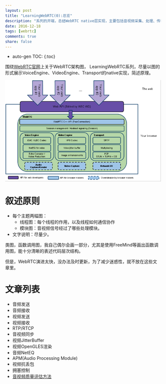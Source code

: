 ```yaml
---
layout: post
title: "LearningWebRTC(0):总览"
description: "系列的开端，总结WebRTC native层实现，主要包括音视频采集、处理、传输、渲染。"
date: 2016-12-18
tags: [webrtc]
comments: true
share: false
---
```


* auto-gen TOC:
{:toc}

围绕[WebRTC官网](https://webrtc.org/architecture/)上关于WebRTC架构图，
LearningWebRTC系列，尽量以图的形式展示VoiceEngine、VideoEngine、Transport的native实现，简述原理。

![webrtc-Architecture](/images/LearningWebRTC/webrtc-Architecture.png)

# 叙述原则

  * 每个主题两幅图：
    * 线程图：每个线程的作用，以及线程如何通信协作
    * 模块图：音视频信号经过了哪些处理模块。  
  * 文字说明：尽量少。

类图，函数调用图，我自己偶尔会画一部分，尤其是使用FreeMind等画出函数调用图，能十分清晰的表述代码层次结构。

但是，WebRTC演进太快，没办法及时更新，为了减少迷惑性，就不放在这些文章里。

# 文章列表

 * 音频发送
 * 音频接收
 * 视频发送
 * 视频接收
 * RTP/RTCP
 * 音视频同步
 * 视频JitterBuffer
 * 视频OpenGLES渲染
 * 音频NetEQ
 * APM(Audio Processing Module)
 * 视频抗丢包
 * 拥塞控制
 * [音视频质量评估方法](https://xjsxjtu.github.io/2017-04-17/LearningWebRTC-1/)

